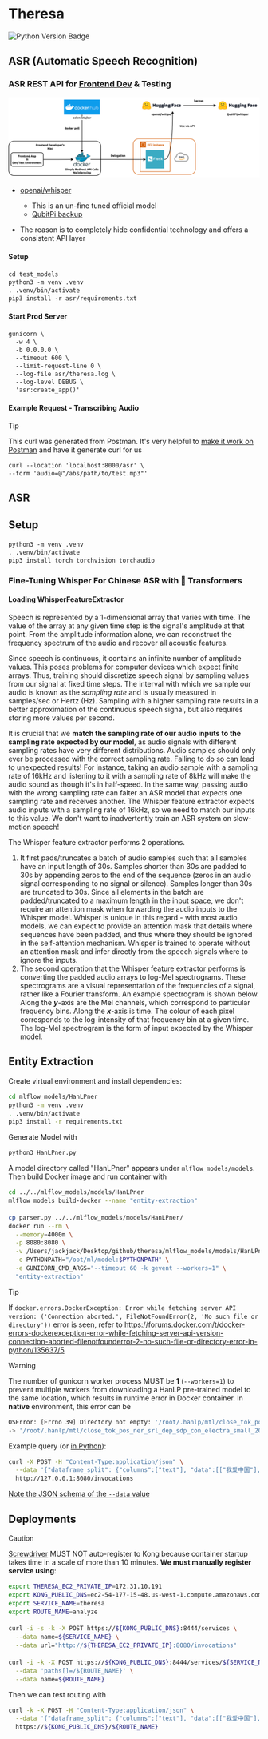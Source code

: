 Theresa
=======

![Python Version Badge](https://img.shields.io/badge/Python-3.10-brightgreen?style=flat-square&logo=python&logoColor=white)

ASR (Automatic Speech Recognition)
----------------------------------

### ASR REST API for [Frontend Dev](https://github.com/paion-data/dental-llm-web-app) & Testing

![Error loading ./img/frontend-dev-design.png](./img/frontend-dev-design.png)

- [openai/whisper](https://huggingface.co/spaces/openai/whisper)

  - This is an un-fine tuned official model
  - [QubitPi backup](https://huggingface.co/spaces/QubitPi/whisper)

- The reason is to completely hide confidential technology and offers a consistent API layer 

#### Setup

```console
cd test_models
python3 -m venv .venv
. .venv/bin/activate
pip3 install -r asr/requirements.txt
```

#### Start Prod Server

```console
gunicorn \
  -w 4 \
  -b 0.0.0.0 \
  --timeout 600 \
  --limit-request-line 0 \
  --log-file asr/theresa.log \
  --log-level DEBUG \
  'asr:create_app()'
```

#### Example Request - Transcribing Audio

> [!TIP]
>
> This curl was generated from Postman. It's very helpful to
> [make it work on Postman](https://galaxyofai.com/how-to-send-audio-files-to-flask-api-using-postman/) and have it
> generate curl for us

```console
curl --location 'localhost:8000/asr' \
--form 'audio=@"/abs/path/to/test.mp3"'
```








ASR
---

Setup
-----

```console
python3 -m venv .venv
. .venv/bin/activate
pip3 install torch torchvision torchaudio
```

### Fine-Tuning Whisper For Chinese ASR with 🤗 Transformers

#### Loading WhisperFeatureExtractor

Speech is represented by a 1-dimensional array that varies with time. The value of the array at any given time step is
the signal's amplitude at that point. From the amplitude information alone, we can reconstruct the frequency spectrum of
the audio and recover all acoustic features.

Since speech is continuous, it contains an infinite number of amplitude values. This poses problems for computer devices
which expect finite arrays. Thus, training should discretize speech signal by sampling values from our signal at fixed
time steps. The interval with which we sample our audio is known as the *sampling rate* and is usually measured in
samples/sec or Hertz (Hz). Sampling with a higher sampling rate results in a better approximation of the continuous
speech signal, but also requires storing more values per second.

It is crucial that we **match the sampling rate of our audio inputs to the sampling rate expected by our model**, as
audio signals with different sampling rates have very different distributions. Audio samples should only ever be
processed with the correct sampling rate. Failing to do so can lead to unexpected results! For instance, taking an audio
sample with a sampling rate of 16kHz and listening to it with a sampling rate of 8kHz will make the audio sound as
though it's in half-speed. In the same way, passing audio with the wrong sampling rate can falter an ASR model that
expects one sampling rate and receives another. The Whisper feature extractor expects audio inputs with a sampling rate
of 16kHz, so we need to match our inputs to this value. We don't want to inadvertently train an ASR system on
slow-motion speech!

The Whisper feature extractor performs 2 operations.

1. It first pads/truncates a batch of audio samples such that all samples have an input length of 30s. Samples shorter
   than 30s are padded to 30s by appending zeros to the end of the sequence (zeros in an audio signal corresponding to
   no signal or silence). Samples longer than 30s are truncated to 30s. Since all elements in the batch are
   padded/truncated to a maximum length in the input space, we don't require an attention mask when forwarding the audio
   inputs to the Whisper model. Whisper is unique in this regard - with most audio models, we can expect to provide an
   attention mask that details where sequences have been padded, and thus where they should be ignored in the
   self-attention mechanism. Whisper is trained to operate without an attention mask and infer directly from the speech
   signals where to ignore the inputs.
2. The second operation that the Whisper feature extractor performs is converting the padded audio arrays to log-Mel
   spectrograms. These spectrograms are a visual representation of the frequencies of a signal, rather like a Fourier
   transform. An example spectrogram is shown below. Along the ***y***-axis are the Mel channels, which correspond to
   particular frequency bins. Along the ***x***-axis is time. The colour of each pixel corresponds to the log-intensity
   of that frequency bin at a given time. The log-Mel spectrogram is the form of input expected by the Whisper model.


Entity Extraction
-----------------

Create virtual environment and install dependencies:

```bash
cd mlflow_models/HanLPner
python3 -m venv .venv
. .venv/bin/activate
pip3 install -r requirements.txt
```

Generate Model with

```bash
python3 HanLPner.py
```

A model directory called "HanLPner" appears under `mlflow_models/models`. Then build Docker image and run container with

```bash
cd ../../mlflow_models/models/HanLPner
mlflow models build-docker --name "entity-extraction"

cp parser.py ../../mlflow_models/models/HanLPner/
docker run --rm \
  --memory=4000m \
  -p 8080:8080 \
  -v /Users/jackjack/Desktop/github/theresa/mlflow_models/models/HanLPner:/opt/ml/model \
  -e PYTHONPATH="/opt/ml/model:$PYTHONPATH" \
  -e GUNICORN_CMD_ARGS="--timeout 60 -k gevent --workers=1" \
  "entity-extraction"
```

> [!TIP]
> If `docker.errors.DockerException: Error while fetching server API version: ('Connection aborted.', FileNotFoundError(2, 'No such file or directory'))`
> error is seen, refer to https://forums.docker.com/t/docker-errors-dockerexception-error-while-fetching-server-api-version-connection-aborted-filenotfounderror-2-no-such-file-or-directory-error-in-python/135637/5

> [!WARNING]
> The number of gunicorn worker process MUST be **1** (`--workers=1`) to prevent multiple workers from downloading a
> HanLP pre-trained model to the same location, which results in runtime error in Docker container. In **native**
> environment, this error can be
> 
> ```bash
> OSError: [Errno 39] Directory not empty: '/root/.hanlp/mtl/close_tok_pos_ner_srl_dep_sdp_con_electra_small_20210304_135840'
> -> '/root/.hanlp/mtl/close_tok_pos_ner_srl_dep_sdp_con_electra_small_20210111_124159'
> ```

Example query (or [in Python](https://huggingface.co/spaces/QubitPi/named-entity-recognition/blob/main/app.py)):

```bash
curl -X POST -H "Content-Type:application/json" \
  --data '{"dataframe_split": {"columns":["text"], "data":[["我爱中国"], ["米哈游成立于2011年,致力于为用户提供美好的、超出预期的产品与内容。米哈游多年来秉持技术自主创新,坚持走原创精品之路,围绕原创IP打造了涵盖漫画、动画、游戏、音乐、小说及动漫周边的全产业链。"]]}}' \
  http://127.0.0.1:8080/invocations
```

[Note the JSON schema of the `--data` value](https://stackoverflow.com/a/75104855)

Deployments
-----------

> [!CAUTION]
> [Screwdriver](./screwdriver.yaml) MUST NOT auto-register to Kong because container startup takes time in a scale of
> more than 10 minutes. **We must manually register service using**:
> 
> ```bash
> export THERESA_EC2_PRIVATE_IP=172.31.10.191
> export KONG_PUBLIC_DNS=ec2-54-177-15-48.us-west-1.compute.amazonaws.com
> export SERVICE_NAME=theresa
> export ROUTE_NAME=analyze
> 
> curl -i -s -k -X POST https://${KONG_PUBLIC_DNS}:8444/services \
>   --data name=${SERVICE_NAME} \
>   --data url="http://${THERESA_EC2_PRIVATE_IP}:8080/invocations"
> 
> curl -i -k -X POST https://${KONG_PUBLIC_DNS}:8444/services/${SERVICE_NAME}/routes \
>   --data 'paths[]=/${ROUTE_NAME}' \
>   --data name=${ROUTE_NAME}
> ```
> 
> Then we can test routing with
> 
> ```bash
> curl -k -X POST -H "Content-Type:application/json" \
>   --data '{"dataframe_split": {"columns":["text"], "data":[["我爱中国"], ["米哈游成立于2011年,致力于为用户提供美好的、超出预期的产品与内容。米哈游多年  来秉持技术自主创新,坚持走原创精品之路,围绕原创IP打造了涵盖漫画、动画、游戏、音乐、小说及动漫周边的全产业链。"]]}}' \
>   https://${KONG_PUBLIC_DNS}/${ROUTE_NAME}
> ```
